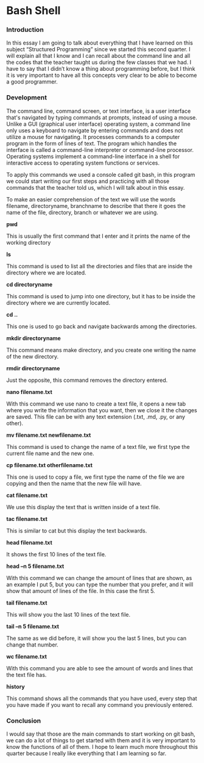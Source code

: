 
# Bash Shell
### Introduction
In this essay I am going to talk about everything that I have learned on this subject “Structured Programming” since we started this second quarter. I will explain all that I know and I can recall about the command line and all the codes that the teacher taught us during the few classes that we had. I have to say that I didn’t know a thing about programming before, but I think it is very important to have all this concepts very clear to be able to become a good programmer.
### Development
The command line, command screen, or text interface, is a user interface that's navigated by typing commands at prompts, instead of using a mouse. Unlike a GUI (graphical user interface) operating system, a command line only uses a keyboard to navigate by entering commands and does not utilize a mouse for navigating. It processes commands to a computer program in the form of lines of text. The program which handles the interface is called a command-line interpreter or command-line processor. Operating systems implement a command-line interface in a shell for interactive access to operating system functions or services.

To apply this commands we used a console called git bash, in this program we could start writing our first steps and practicing with all those commands that the teacher told us, which I will talk about in this essay.

To make an easier comprehension of the text we will use the words filename, directoryname, branchname to describe that there it goes the name of the file, directory, branch or whatever we are using.

**pwd**

This is usually the first command that I enter and it prints the name of the working directory

**ls**

This command is used to list all the directories and files that are inside the directory where we are located.

**cd directoryname**

This command is used to jump into one directory, but it has to be inside the directory where we are currently located.

**cd ..**

This one is used to go back and navigate backwards among the directories.

**mkdir directoryname**

This command means make directory, and you create one writing the name of the new directory.

**rmdir directoryname**

Just the opposite, this command removes the directory entered.

**nano filename.txt**

With this command we use nano to create a text file, it opens a new tab where you write the information that you want, then we close it the changes are saved. This file can be with any text extension (.txt, .md, .py, or any other).

**mv filename.txt newfilename.txt**

This command is used to change the name of a text file, we first type the current file name and the new one.

**cp filename.txt otherfilename.txt**

This one is used to copy a file, we first type the name of the file we are copying and then the name that the new file will have.

**cat filename.txt**

We use this display the text that is written inside of a text file.

**tac filename.txt**

This is similar to cat but this display the text backwards.

**head filename.txt**

It shows the first 10 lines of the text file.

**head –n 5 filename.txt**

With this command we can change the amount of lines that are shown, as an example I put 5, but you can type the number that you prefer, and it will show that amount of lines of the file. In this case the first 5.

**tail filename.txt**

This will show you the last 10 lines of the text file.

**tail –n 5 filename.txt**

The same as we did before, it will show you the last 5 lines, but you can change that number.

**wc filename.txt**

With this command you are able to see the amount of words and lines that the text file has.

**history**

This command shows all the commands that you have used, every step that you have made if you want to recall any command you previously entered.

### Conclusion
I would say that those are the main commands to start working on git bash, we can do a lot of things to get started with them and it is very important to know the functions of all of them. I hope to learn much more throughout this quarter because I really like everything that I am learning so far.
